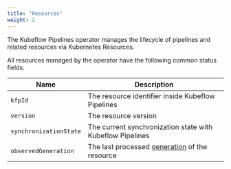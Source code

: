 ```yaml
---
title: "Resources"
weight: 2
---
```


The Kubeflow Pipelines operator manages the lifecycle of pipelines and related resources via Kubernetes Resources.

All resources managed by the operator have the following common status fields:

| Name | Description |
| --- | --- |
| `kfpId` | The resource identifier inside Kubeflow Pipelines |
| `version` | The resource version |
| `synchronizationState` | The current synchronization state with Kubeflow Pipelines |
| `observedGeneration` | The last processed [generation](https://kubernetes.io/docs/reference/kubernetes-api/common-definitions/object-meta/#ObjectMeta) of the resource |

